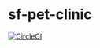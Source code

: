 # sf-pet-clinic
[![CircleCI](https://dl.circleci.com/status-badge/img/gh/Dwanford/sf-pet-clinic/tree/main.svg?style=svg)](https://dl.circleci.com/status-badge/redirect/gh/Dwanford/sf-pet-clinic/tree/main)